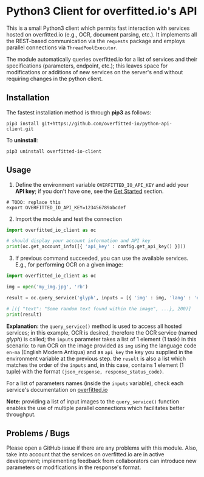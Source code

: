 # Python3 Client for overfitted.io's API

This is a small Python3 client which permits fast interaction with services hosted on overfitted.io (e.g., OCR, document parsing, etc.).
It implements all the REST-based communication via the `requests` package and employs parallel connections via `ThreadPoolExecutor`.

The module automatically queries overfitted.io for a list of services and their specifications (parameters, endpoint, etc.); this leaves space for modifications or additions of new services on the server's end without requiring changes in the python client.


## Installation

The fastest installation method is through **pip3** as follows:
```
pip3 install git+https://github.com/overfitted-io/python-api-client.git
```

To **uninstall**:
```
pip3 uninstall overfitted-io-client
```

## Usage

1. Define the environment variable `OVERFITTED_IO_API_KEY` and add your **API key**; if you don't have one, see the [Get Started](https://overfitted.io/get-started/) section.
```
# TODO: replace this
export OVERFITTED_IO_API_KEY=123456789abcdef
``` 

2. Import the module and test the connection
```python
import overfitted_io_client as oc

# should display your account information and API key
print(oc.get_account_info([{ 'api_key' : config.get_api_key() }]))
```


3. If previous command succeeded, you can use the available services.
E.g., for performing OCR on a given image:

```python
import overfitted_io_client as oc

img = open('my_img.jpg', 'rb')

result = oc.query_service('glyph', inputs = [{ 'img' : img, 'lang' : 'en-ma', 'api_key' : config.get_api_key()}])

# [({ "text": "Some random text found within the image", ...}, 200)]
print(result)
```

**Explanation:** the `query_service()` method is used to access all hosted services; in this example, OCR is desired, therefore the OCR service (named *glyph*) is called; the `inputs` parameter takes a list of 1 element (1 task) in this scenario: to run OCR on the image provided as `img` using the language code `en-ma` (English Modern Antiqua) and as `api_key` the key you supplied in the environment variable at the previous step. the `result` is also a list which matches the order of the `inputs` and, in this case, contains 1 element (1 tuple) with the format `(json_response, response_status_code)`.

For a list of parameters names (inside the `inputs` variable), check each service's documentation on [overfitted.io](https://overfitted.io)


**Note:** providing a list of input images to the `query_service()` function enables the use of multiple parallel connections which facilitates better throughput.


## Problems / Bugs

Please open a GitHub issue if there are any problems with this module.
Also, take into account that the services on overfitted.io are in active development; implementing feedback from collaborators can introduce new parameters or modifications in the response's format.
